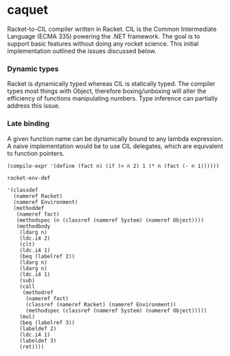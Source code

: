 caquet
======

Racket-to-CIL compiler written in Racket. CIL is the Common Intermediate Language (ECMA 335) powering the .NET framework. The goal is to support basic features without doing any rocket science. This initial implementation outlined the issues discussed below.

### Dynamic types

Racket is dynamically typed whereas CIL is statically typed. The compiler types most things with Object, therefore boxing/unboxing will alter the efficiency of functions manipulating numbers. Type inference can partially address this issue.

### Late binding

A given function name can be dynamically bound to any lambda expression. A naive implementation would be to use CIL delegates, which are equivalent to function pointers.

    (compile-expr '(define (fact n) (if (< n 2) 1 (* n (fact (- n 1))))))

    racket-env-def

    '(classdef
      (nameref Racket)
      (nameref Environment)
      (methoddef
       (nameref fact)
       (methodspec (n (classref (nameref System) (nameref Object))))
       (methodbody
        (ldarg n)
        (ldc.i4 2)
        (clt)
        (ldc.i4 1)
        (beq (labelref 2))
        (ldarg n)
        (ldarg n)
        (ldc.i4 1)
        (sub)
        (call
         (methodref
          (nameref fact)
          (classref (nameref Racket) (nameref Environment))
          (methodspec (classref (nameref System) (nameref Object)))))
        (mul)
        (beq (labelref 3))
        (labeldef 2)
        (ldc.i4 1)
        (labeldef 3)
        (ret))))
